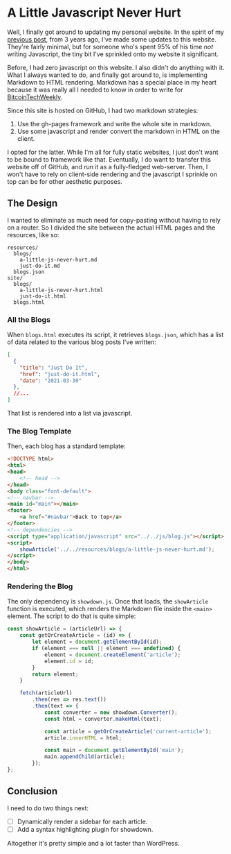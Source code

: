 # A Little Javascript Never Hurt

Well, I finally got around to updating my personal website.
In the spirit of my [previous post](../blogs/just-do-it.html), from 3 years ago,
I've made some updates to this website.
They're fairly minimal, but for someone who's spent 95% of his time *not* writing Javascript, the tiny bit I've sprinkled
onto my website it significant.

Before, I had zero javascript on this website.
I also didn't do anything with it.
What I always wanted to do, and finally got around to, is implementing Markdown to HTML rendering.
Markdown has a special place in my heart because it was really all I needed to know in order to write for 
[BitcoinTechWeekly](../articles.html).

Since this site is hosted on GitHub, I had two markdown strategies:
1. Use the gh-pages framework and write the whole site in markdown.
2. Use some javascript and render convert the markdown in HTML on the client.

I opted for the latter.
While I'm all for fully static websites, I just don't want to be bound to framework like that.
Eventually, I do want to transfer this website off of GitHub, and run it as a fully-fledged web-server.
Then, I won't have to rely on client-side rendering and the javascript I sprinkle on top can be for other aesthetic purposes.

## The Design

I wanted to eliminate as much need for copy-pasting without having to rely on a router.
So I divided the site between the actual HTML pages and the resources, like so:
```text
resources/
  blogs/
    a-little-js-never-hurt.md
    just-do-it.md
  blogs.json
site/
  blogs/
    a-little-js-never-hurt.html
    just-do-it.html
  blogs.html    
```

### All the Blogs

When `blogs.html` executes its script, it retrieves `blogs.json`, which has a list of data related to the various blog
posts I've written:
```json
[
  {
    "title": "Just Do It",
    "href": "just-do-it.html",
    "date": "2021-03-30"
  },
  //...
]
```
That list is rendered into a list via javascript.

### The Blog Template

Then, each blog has a standard template:
```html
<!DOCTYPE html>
<html>
<head>
    <!-- head -->
</head>
<body class="font-default">
<!-- navbar -->
<main id="main"></main>
<footer>
    <a href="#navbar">Back to top</a>
</footer>
<!-- dependencies -->
<script type="application/javascript" src="../../js/blog.js"></script>
<script>
    showArticle('../../resources/blogs/a-little-js-never-hurt.md');
</script>
</body>
</html>
```

### Rendering the Blog

The only dependency is `showdown.js`.
Once that loads, the `showArticle` function is executed, which renders the Markdown file inside the `<main>` element.
The script to do that is quite simple:
```javascript
const showArticle = (articleUrl) => {
    const getOrCreateArticle = (id) => {
        let element = document.getElementById(id);
        if (element === null || element === undefined) {
            element = document.createElement('article');
            element.id = id;
        }
        return element;
    }

    fetch(articleUrl)
        .then(res => res.text())
        .then(text => {
            const converter = new showdown.Converter();
            const html = converter.makeHtml(text);

            const article = getOrCreateArticle('current-article');
            article.innerHTML = html;

            const main = document.getElementById('main');
            main.appendChild(article);
        });
};
```

## Conclusion

I need to do two things next:
- [ ] Dynamically render a sidebar for each article.
- [ ] Add a syntax highlighting plugin for showdown.

Altogether it's pretty simple and a lot faster than WordPress.